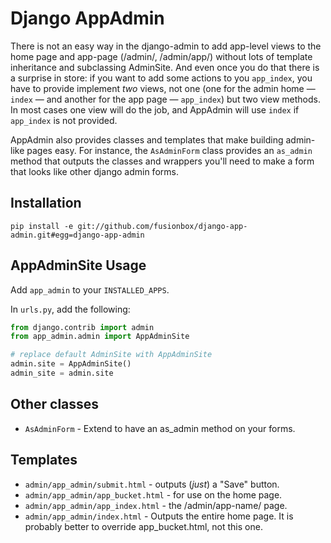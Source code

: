 Django AppAdmin
===============

There is not an easy way in the django-admin to add app-level views to the
home page and app-page (/admin/, /admin/app/) without lots of template
inheritance and subclassing AdminSite.  And even once you do that there is a
surprise in store: if you want to add some actions to you `app_index`, you
have to provide implement *two* views, not one (one for the admin home —
`index` — and another for the app page — `app_index`) but two view methods.
In most cases one view will do the job, and AppAdmin will use `index` if
`app_index` is not provided.

AppAdmin also provides classes and templates that make building admin-like
pages easy.  For instance, the `AsAdminForm` class provides an `as_admin`
method that outputs the classes and wrappers you'll need to make a form that
looks like other django admin forms.

Installation
------------

    pip install -e git://github.com/fusionbox/django-app-admin.git#egg=django-app-admin

 AppAdminSite Usage
--------------------

Add `app_admin` to your `INSTALLED_APPS`.

In `urls.py`, add the following:

``` python
from django.contrib import admin
from app_admin.admin import AppAdminSite

# replace default AdminSite with AppAdminSite
admin.site = AppAdminSite()
admin_site = admin.site
```

 Other classes
---------------

+ `AsAdminForm` - Extend to have an as_admin method on your forms.

 Templates
-----------

+ `admin/app_admin/submit.html` - outputs (*just*) a "Save" button.
+ `admin/app_admin/app_bucket.html` - for use on the home page.
+ `admin/app_admin/app_index.html` - the /admin/app-name/ page.
+ `admin/app_admin/index.html` - Outputs the entire home page.
  It is probably better to override app_bucket.html, not this one.
